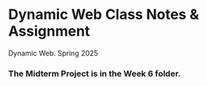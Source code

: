 # Dynamic Web Class Notes & Assignment
Dynamic Web. Spring 2025

### The Midterm Project is in the Week 6 folder.
